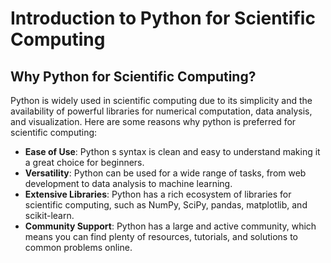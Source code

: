 # Introduction to Python for Scientific Computing

## Why Python for Scientific Computing?

Python is widely used in scientific computing due to its simplicity and the availability of powerful libraries for numerical computation, data analysis, and visualization. Here are some reasons why python is preferred for scientific computing:

- **Ease of Use**: Python s syntax is clean and easy to understand  making it a great choice for beginners.
- **Versatility**: Python can be used for a wide range of tasks, from web development to data analysis to machine learning.
- **Extensive Libraries**: Python has a rich ecosystem of libraries for scientific computing, such as NumPy, SciPy, pandas, matplotlib, and scikit-learn.
- **Community Support**: Python has a large and active community, which means you can find plenty of resources, tutorials, and solutions to common problems online.
